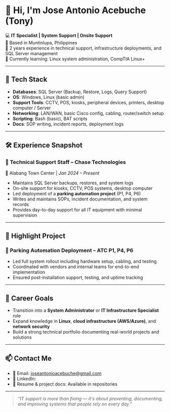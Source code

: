 # 👋 Hi, I'm Jose Antonio Acebuche (Tony)

💻 **IT Specialist | System Support | Onsite Support**  
📍 Based in Muntinlupa, Philippines  
🔧 2 years experience in technical support, infrastructure deployments, and SQL Server management  
🌱 Currently learning: Linux system administration, CompTIA Linux+  

---

## 🧰 Tech Stack

- **Databases**: SQL Server (Backup, Restore, Logs, Query Support)  
- **OS**: Windows, Linux (basic admin)  
- **Support Tools**: CCTV, POS, kiosks, peripheral devices, printers, desktop computer / Server  
- **Networking**: LAN/WAN, basic Cisco config, cabling, router/switch setup  
- **Scripting**: Bash (basic), BAT scripts  
- **Docs**: SOP writing, incident reports, deployment logs

---

## 🛠️ Experience Snapshot

### 🚧 **Technical Support Staff – Chase Technologies**  
📍 Alabang Town Center | *Jan 2024 – Present*  
- Maintains SQL Server backups, restores, and system logs  
- On-site support for kiosks, CCTV, POS systems, desktop computer  
- Led deployment of a **parking automation project** (P1, P4, P6)  
- Writes and maintains SOPs, incident documentation, and system records  
- Provides day-to-day support for all IT equipment with minimal supervision

---

## 📌 Highlight Project

### 🔐 **Parking Automation Deployment – ATC P1, P4, P6**
- Led full system rollout including hardware setup, cabling, and testing  
- Coordinated with vendors and internal teams for end-to-end implementation  
- Ensured post-installation support, testing, and uptime tracking

---

## 🎯 Career Goals

- Transition into a **System Administrator** or **IT Infrastructure Specialist** role  
- Expand knowledge in **Linux**, **cloud infrastructure (AWS/Azure)**, and **network security**  
- Build a strong technical portfolio documenting real-world projects and solutions

---

## 📫 Contact Me

- 📧 Email: joseantonioacebuche@gmail.com  
- 💼 LinkedIn:  
- 📂 Resume & project docs: Available in repositories

---

> *“IT support is more than fixing — it's about preventing, documenting, and improving systems that people rely on every day.”*

